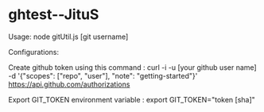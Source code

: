 # ghtest--JituS
Usage: 
node gitUtil.js [git username]

Configurations:

Create github token using this command : 
curl -i -u [your github user name] -d '{"scopes": ["repo", "user"], "note": "getting-started"}' https://api.github.com/authorizations

Export GIT_TOKEN environment variable : 
export GIT_TOKEN="token [sha]"